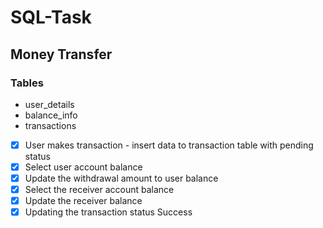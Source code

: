# SQL-Task

## Money Transfer

### Tables
- user_details
- balance_info
- transactions

- [x] User makes transaction - insert data to transaction table with pending status
- [x] Select user account balance 
- [x] Update the withdrawal amount to user balance
- [x] Select the receiver account balance
- [x] Update the receiver balance
- [x] Updating the transaction status Success 

